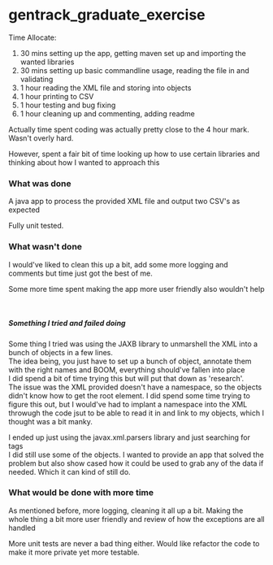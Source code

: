 # gentrack_graduate_exercise


Time Allocate:
1. 30 mins setting up the app, getting maven set up and importing the wanted libraries
2. 30 mins setting up basic commandline usage, reading the file in and validating
3. 1 hour reading the XML file and storing into objects
4. 1 hour printing to CSV
5. 1 hour testing and bug fixing
6. 1 hour cleaning up and commenting, adding readme

Actually time spent coding was actually pretty close to the 4 hour mark. Wasn't overly hard.

However, spent a fair bit of time looking up how to use certain libraries and thinking about how I wanted to approach this


### What was done

A java app to process the provided XML file and output two CSV's as expected

Fully unit tested. 

### What wasn't done

I would've liked to clean this up a bit, add some more logging and comments but time just got the best of me.

Some more time spent making the app more user friendly also wouldn't help

<br />

##### Something I tried and failed doing
Some thing I tried was using the JAXB library to unmarshell the XML into a bunch of objects in a few lines. <br />
The idea being, you just have to set up a bunch of object, annotate them with the right names and BOOM, everything should've fallen into place <br />
I did spend a bit of time trying this but will put that down as 'research'. <br />
The issue was the XML provided doesn't have a namespace, so the objects didn't know how to get the root element. I did spend some time trying to figure this out, but I would've had to implant a namespace into the XML throwugh the code jsut to be able to read it in and link to my objects, which I thought was a bit manky. <br />

I ended up just using the javax.xml.parsers library and just searching for tags <br />
I did still use some of the objects. I wanted to provide an app that solved the problem but also show cased how it could be used to grab any of the data if needed. Which it can kind of still do.

### What would be done with more time

As mentioned before, more logging, cleaning it all up a bit. Making the whole thing a bit more user friendly and review of how the exceptions are all handled <br />

More unit tests are never a bad thing either. Would like refactor the code to make it more private yet more testable.



